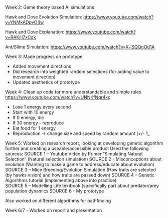 Week 2:
Game theory based AI simulations

Hawk and Dove Evolution Simulation: https://www.youtube.com/watch?v=YNMkADpvO4w

Hawk and Dove Explanation: https://www.youtube.com/watch?v=RAKjII7xCdk

Ant/Slime Simulation: https://www.youtube.com/watch?v=X-iSQQgOd1A

Week 3:
Made progress on prototype
- Added movement directions
- Did research into weighted random selections (for adding value to movement direction)
- Updated aesthetics of prototype

Week 4:
Clean up code for more understandable and simple rules
https://www.youtube.com/watch?v=UNNKfNqr4kc

- Lose 1 energy every second
- Start with 10 energy
- If 0 energy, die
- If 30 energy - reproduce 
- Eat food for 1 energy
- Reproduction -> change size and speed by random amount (+/- 1_

Week 5:
Worked on research report, looking at developing genetic algorithm further and creating a useable/accessible product
Used the following sources:
SOURCE 1 – Youtube Video by Primer “Simulating Natural Selection” (Natural selection simulation)
SOURCE 2 - Misconceptions about evolution (Wanting to make a game to address/educate about evolution) 
SOURCE 3 – Mice Breeding/Evolution Simulation (How traits are selected (by hawks vision) and how traits are passed down)
SOURCE 4 – Genetic Algorithms tutorial (implementing above into practice)  
SOURCE 5 – Modelling Life textbook (specifically part about predator/prey population dynamics
SOURCE 6 - My prototype

Also worked on different algorithms for pathfinding 

Week 6/7 - Worked on report and presentation 


